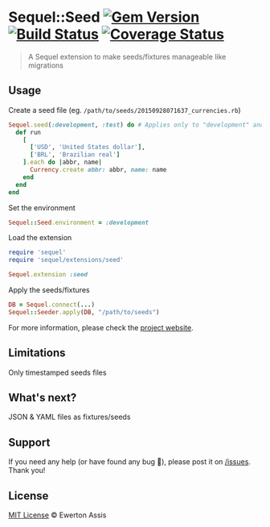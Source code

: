 # Sequel::Seed [![Gem Version](https://badge.fury.io/rb/sequel-seed.svg)](http://badge.fury.io/rb/sequel-seed) [![Build Status](https://travis-ci.org/earaujoassis/sequel-seed.svg?branch=master)](https://travis-ci.org/earaujoassis/sequel-seed) [![Coverage Status](https://coveralls.io/repos/earaujoassis/sequel-seed/badge.svg?branch=master&service=github)](https://coveralls.io/github/earaujoassis/sequel-seed?branch=master)

> A Sequel extension to make seeds/fixtures manageable like migrations

## Usage

Create a seed file (eg. `/path/to/seeds/20150928071637_currencies.rb`)

```rb
Sequel.seed(:development, :test) do # Applies only to "development" and "test" environments
  def run
    [
      ['USD', 'United States dollar'],
      ['BRL', 'Brazilian real']
    ].each do |abbr, name|
      Currency.create abbr: abbr, name: name
    end
  end
end
```

Set the environment

```rb
Sequel::Seed.environment = :development
```

Load the extension

```rb
require 'sequel'
require 'sequel/extensions/seed'

Sequel.extension :seed
```

Apply the seeds/fixtures

```rb
DB = Sequel.connect(...)
Sequel::Seeder.apply(DB, "/path/to/seeds")
```

For more information, please check the [project website](//github.com/earaujoassis/sequel-seed/).

## Limitations

Only timestamped seeds files

## What's next?

JSON &amp; YAML files as fixtures/seeds

## Support

If you need any help (or have found any bug &#x1f41e;), please post it on
[/issues](//github.com/earaujoassis/sequel-seed/issues). Thank you!

## License

[MIT License](http://earaujoassis.mit-license.org/) &copy; Ewerton Assis
